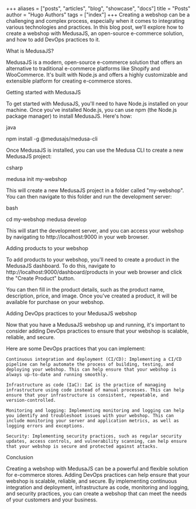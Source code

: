 +++
aliases = ["posts", "articles", "blog", "showcase", "docs"]
title = "Posts"
author = "Hugo Authors"
tags = ["index"]
+++
Creating a webshop can be a challenging and complex process, especially when it comes to integrating various technologies and practices. In this blog post, we'll explore how to create a webshop with MedusaJS, an open-source e-commerce solution, and how to add DevOps practices to it.

What is MedusaJS?

MedusaJS is a modern, open-source e-commerce solution that offers an alternative to traditional e-commerce platforms like Shopify and WooCommerce. It's built with Node.js and offers a highly customizable and extensible platform for creating e-commerce stores.

Getting started with MedusaJS

To get started with MedusaJS, you'll need to have Node.js installed on your machine. Once you've installed Node.js, you can use npm (the Node.js package manager) to install MedusaJS. Here's how:

java

npm install -g @medusajs/medusa-cli

Once MedusaJS is installed, you can use the Medusa CLI to create a new MedusaJS project:

csharp

medusa init my-webshop

This will create a new MedusaJS project in a folder called "my-webshop". You can then navigate to this folder and run the development server:

bash

cd my-webshop
medusa develop

This will start the development server, and you can access your webshop by navigating to http://localhost:9000 in your web browser.

Adding products to your webshop

To add products to your webshop, you'll need to create a product in the MedusaJS dashboard. To do this, navigate to http://localhost:9000/dashboard/products in your web browser and click the "Create Product" button.

You can then fill in the product details, such as the product name, description, price, and image. Once you've created a product, it will be available for purchase on your webshop.

Adding DevOps practices to your MedusaJS webshop

Now that you have a MedusaJS webshop up and running, it's important to consider adding DevOps practices to ensure that your webshop is scalable, reliable, and secure.

Here are some DevOps practices that you can implement:

    Continuous integration and deployment (CI/CD): Implementing a CI/CD pipeline can help automate the process of building, testing, and deploying your webshop. This can help ensure that your webshop is always up-to-date and running smoothly.

    Infrastructure as code (IaC): IaC is the practice of managing infrastructure using code instead of manual processes. This can help ensure that your infrastructure is consistent, repeatable, and version-controlled.

    Monitoring and logging: Implementing monitoring and logging can help you identify and troubleshoot issues with your webshop. This can include monitoring your server and application metrics, as well as logging errors and exceptions.

    Security: Implementing security practices, such as regular security updates, access controls, and vulnerability scanning, can help ensure that your webshop is secure and protected against attacks.

Conclusion

Creating a webshop with MedusaJS can be a powerful and flexible solution for e-commerce stores. Adding DevOps practices can help ensure that your webshop is scalable, reliable, and secure. By implementing continuous integration and deployment, infrastructure as code, monitoring and logging, and security practices, you can create a webshop that can meet the needs of your customers and your business.